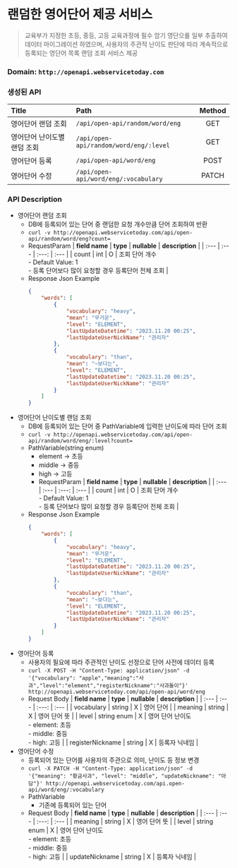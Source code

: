 # 랜덤한 영어단어 제공 서비스
> 교육부가 지정한 초등, 중등, 고등 교육과정에 필수 암기 영단으롤 일부 추출하여 데이터 마이그레이션 하였으며,
> 사용자의 주관적 난이도 판단에 따라 계속적으로 등록되는 영단어 목록 랜덤 조회 서비스 제공

### Domain: `http://openapi.webservicetoday.com`

### 생성된 API
| **Title** | **Path** | **Method** |
| :--- | :--- | :---:|
| 영어단어 랜덤 조회 | `/api/open-api/random/word/eng` | GET |
| 영어단어 난이도별 랜덤 조회 | `/api/open-api/random/word/eng/:level` | GET |
| 영어단어 등록 | `/api/open-api/word/eng` | POST |
| 영어단어 수정 | `/api/open-api/word/eng/:vocabulary` | PATCH |

### API Description
- 영어단어 랜덤 조회
  - DB에 등록되어 있는 단어 중 랜덤한 요청 개수만큼 단어 조회하여 반환
  - `curl -v http://openapi.webservicetoday.com/api/open-api/random/word/eng?count=`
  - RequestParam
    | **field name** | **type** | **nullable** | **description** |
    | :--- | :--- | :---: | :--- |
    | count | int | O | 조회 단어 개수<br>- Default Value: 1<br>- 등록 단어보다 많이 요청할 경우 등록단어 전체 조회 |
  - Response Json Example
    ```json
    {
        "words": [
            {
                "vocabulary": "heavy",
                "mean": "무거운",
                "level": "ELEMENT",
                "lastUpdateDatetime": "2023.11.20 00:25",
                "lastUpdateUserNickName": "관리자"
            },
            {
                "vocabulary": "than",
                "mean": "~보다는",
                "level": "ELEMENT",
                "lastUpdateDatetime": "2023.11.20 00:25",
                "lastUpdateUserNickName": "관리자"
            }
        ]
    }
    ```
- 영어단어 난이도별 랜덤 조회
  - DB에 등록되어 있는 단어 중 PathVariable에 입력한 난이도에 따라 단어 조회
  - `curl -v http://openapi.webservicetoday.com/api/open-api/random/word/eng/:level?count=`
  - PathVariable(string enum)
    - element -> 초등
    - middle -> 중등
    - high -> 고등
    - RequestParam
    | **field name** | **type** | **nullable** | **description** |
    | :--- | :--- | :---: | :--- |
    | count | int | O | 조회 단어 개수<br>- Default Value: 1<br>- 등록 단어보다 많이 요청할 경우 등록단어 전체 조회 |
  - Response Json Example
    ```json
    {
        "words": [
            {
                "vocabulary": "heavy",
                "mean": "무거운",
                "level": "ELEMENT",
                "lastUpdateDatetime": "2023.11.20 00:25",
                "lastUpdateUserNickName": "관리자"
            },
            {
                "vocabulary": "than",
                "mean": "~보다는",
                "level": "ELEMENT",
                "lastUpdateDatetime": "2023.11.20 00:25",
                "lastUpdateUserNickName": "관리자"
            }
        ]
    }
    ```
- 영어단어 등록
  - 사용자의 필요에 따라 주관적인 난이도 선정으로 단어 사전에 데이터 등록
  - `curl -X POST -H "Content-Type: application/json" -d '{"vocabulary": "apple","meaning":"사과","level":"element","registerNickname":"사과돌이"}' http://openapi.webservicetoday.com/api/open-api/word/eng`
  - Request Body
    | **field name** | **type** | **nullable** | **description** |
    | :--- | :--- | :---: | :--- |
    | vocabulary | string | X | 영어 단어 |
    | meaning | string | X | 영어 단어 뜻 |
    | level | string enum | X | 영어 단어 난이도<br>- element: 초등<br>- middle: 중등<br>- high: 고등 |
    | registerNickname | string | X | 등록자 닉네임 |
- 영어단어 수정
  - 등록되어 있는 단어를 사용자의 주관으로 의미, 난이도 등 정보 변경
  - `curl -X PATCH -H "Content-Type: application/json" -d '{"meaning": "황금사과", "level": "middle", "updateNickname": "아담"}' http://openapi.webservicetoday.com/api.open-api/word/eng/:vocabulary`
  - PathVariable
    - 기존에 등록되어 있는 단어
  - Request Body
    | **field name** | **type** | **nullable** | **description** |
    | :--- | :--- | :---: | :--- |
    | meaning | string | X | 영어 단어 뜻 |
    | level | string enum | X | 영어 단어 난이도<br>- element: 초등<br>- middle: 중등<br>- high: 고등 |
    | updateNickname | string | X | 등록자 닉네임 |
    
